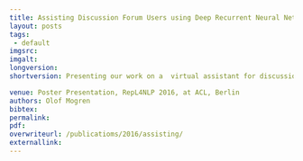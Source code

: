 ```yaml
---
title: Assisting Discussion Forum Users using Deep Recurrent Neural Networks
layout: posts
tags:
 - default
imgsrc: 
imgalt: 
longversion:
shortversion: Presenting our work on a  virtual assistant for discussion forum users. The recurrent neural assistant was evaluated in a user evaluation in a realistic discussion forum setting within an IT consultant company. For more information, see <a  href="/publications">publications</a>.

venue: Poster Presentation, RepL4NLP 2016, at ACL, Berlin
authors: Olof Mogren
bibtex: 
permalink:
pdf: 
overwriteurl: /publicatioms/2016/assisting/
externallink: 
---
```


